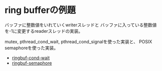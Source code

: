 # ring bufferの例題

バッファに整数値をいれていくwriterスレッドと
バッファに入っている整数値を-1に変更するreaderスレッドの実装。

mutex, pthread_cond_wait, pthread_cond_signalを使った実装と、
POSIX semaphoreを使った実装。

- [ringbuf-cond-wait](ringbuf-cond-wait)
- [ringbuf-semaphore](ringbuf-semaphre)
